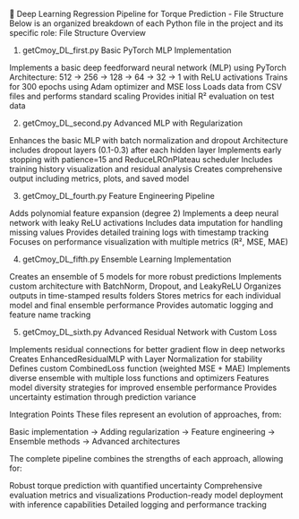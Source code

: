 🧠 Deep Learning Regression Pipeline for Torque Prediction - File Structure
Below is an organized breakdown of each Python file in the project and its specific role:
File Structure Overview
1. getCmoy_DL_first.py
Basic PyTorch MLP Implementation

Implements a basic deep feedforward neural network (MLP) using PyTorch
Architecture: 512 → 256 → 128 → 64 → 32 → 1 with ReLU activations
Trains for 300 epochs using Adam optimizer and MSE loss
Loads data from CSV files and performs standard scaling
Provides initial R² evaluation on test data

2. getCmoy_DL_second.py
Advanced MLP with Regularization

Enhances the basic MLP with batch normalization and dropout
Architecture includes dropout layers (0.1-0.3) after each hidden layer
Implements early stopping with patience=15 and ReduceLROnPlateau scheduler
Includes training history visualization and residual analysis
Creates comprehensive output including metrics, plots, and saved model

3. getCmoy_DL_fourth.py
Feature Engineering Pipeline

Adds polynomial feature expansion (degree 2)
Implements a deep neural network with leaky ReLU activations
Includes data imputation for handling missing values
Provides detailed training logs with timestamp tracking
Focuses on performance visualization with multiple metrics (R², MSE, MAE)

4. getCmoy_DL_fifth.py
Ensemble Learning Implementation

Creates an ensemble of 5 models for more robust predictions
Implements custom architecture with BatchNorm, Dropout, and LeakyReLU
Organizes outputs in time-stamped results folders
Stores metrics for each individual model and final ensemble performance
Provides automatic logging and feature name tracking

5. getCmoy_DL_sixth.py
Advanced Residual Network with Custom Loss

Implements residual connections for better gradient flow in deep networks
Creates EnhancedResidualMLP with Layer Normalization for stability
Defines custom CombinedLoss function (weighted MSE + MAE)
Implements diverse ensemble with multiple loss functions and optimizers
Features model diversity strategies for improved ensemble performance
Provides uncertainty estimation through prediction variance

Integration Points
These files represent an evolution of approaches, from:

Basic implementation →
Adding regularization →
Feature engineering →
Ensemble methods →
Advanced architectures

The complete pipeline combines the strengths of each approach, allowing for:

Robust torque prediction with quantified uncertainty
Comprehensive evaluation metrics and visualizations
Production-ready model deployment with inference capabilities
Detailed logging and performance tracking
